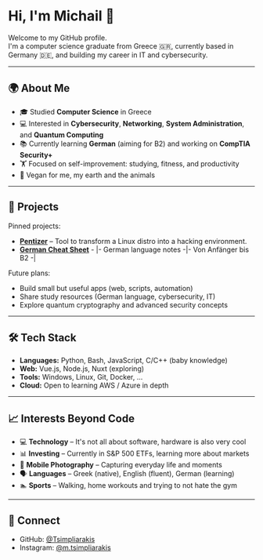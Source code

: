 # Hi, I'm Michail 👋  

Welcome to my GitHub profile.  
I'm a computer science graduate from Greece 🇬🇷, currently based in Germany 🇩🇪, and building my career in IT and cybersecurity.  

---

## 🌍 About Me  
- 🎓 Studied **Computer Science** in Greece  
- 💻 Interested in **Cybersecurity**, **Networking**, **System Administration**, and **Quantum Computing**  
- 📚 Currently learning **German** (aiming for B2) and working on **CompTIA Security+**  
- 🏋️ Focused on self-improvement: studying, fitness, and productivity  
- 🌱 Vegan for me, my earth and the animals  

---

## 🚀 Projects  
Pinned projects:  
- **[Pentizer](https://github.com/Tsimpliarakis/Pentizer)** – Tool to transform a Linux distro into a hacking environment.
- **[German Cheat Sheet](https://github.com/Tsimpliarakis/German-Cheat-Sheet)** - |- German language notes -|- Von Anfänger bis B2 -|

Future plans:  
- Build small but useful apps (web, scripts, automation)  
- Share study resources (German language, cybersecurity, IT)  
- Explore quantum cryptography and advanced security concepts  

---

## 🛠️ Tech Stack  
- **Languages:** Python, Bash, JavaScript, C/C++ (baby knowledge)  
- **Web:** Vue.js, Node.js, Nuxt (exploring)  
- **Tools:** Windows, Linux, Git, Docker, ...  
- **Cloud:** Open to learning AWS / Azure in depth  

---

## 📈 Interests Beyond Code  
- 💻 **Technology** – It's not all about software, hardware is also very cool  
- 📊 **Investing** – Currently in S&P 500 ETFs, learning more about markets  
- 📸 **Mobile Photography** – Capturing everyday life and moments  
- 🗣️ **Languages** – Greek (native), English (fluent), German (learning)  
- 🏊 **Sports** – Walking, home workouts and trying to not hate the gym  

---

## 🤝 Connect  
- GitHub: [@Tsimpliarakis](https://github.com/Tsimpliarakis)  
- Instagram: [@m.tsimpliarakis](https://www.instagram.com/m.tsimpliarakis/)  
